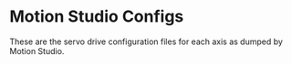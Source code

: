 Motion Studio Configs
=====================

These are the servo drive configuration files for each axis as dumped by Motion Studio.


